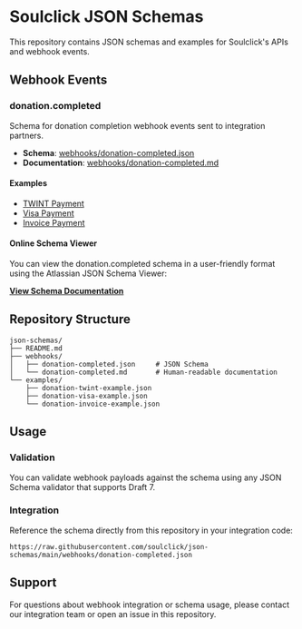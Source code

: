 # Soulclick JSON Schemas

This repository contains JSON schemas and examples for Soulclick's APIs and webhook events.

## Webhook Events

### donation.completed

Schema for donation completion webhook events sent to integration partners.

- **Schema**: [webhooks/donation-completed.json](webhooks/donation-completed.json)
- **Documentation**: [webhooks/donation-completed.md](webhooks/donation-completed.md)

#### Examples

- [TWINT Payment](examples/donation-twint-example.json)
- [Visa Payment](examples/donation-visa-example.json)
- [Invoice Payment](examples/donation-invoice-example.json)

#### Online Schema Viewer

You can view the donation.completed schema in a user-friendly format using the Atlassian JSON Schema Viewer:

**[View Schema Documentation](https://json-schema.app/view/%23?url=https%3A%2F%2Fraw.githubusercontent.com%2Fsoulclick%2Fjson-schemas%2Fmain%2Fwebhooks%2Fdonation-completed.json)**

## Repository Structure

```
json-schemas/
├── README.md
├── webhooks/
│   ├── donation-completed.json     # JSON Schema
│   └── donation-completed.md       # Human-readable documentation
└── examples/
    ├── donation-twint-example.json
    ├── donation-visa-example.json
    └── donation-invoice-example.json
```

## Usage

### Validation

You can validate webhook payloads against the schema using any JSON Schema validator that supports Draft 7.

### Integration

Reference the schema directly from this repository in your integration code:

```
https://raw.githubusercontent.com/soulclick/json-schemas/main/webhooks/donation-completed.json
```

## Support

For questions about webhook integration or schema usage, please contact our integration team or open an issue in this repository.
